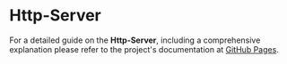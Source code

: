# Http-Server
For a detailed guide on the **Http-Server**, including a comprehensive explanation please refer to the project's documentation at [GitHub Pages](https://sne-m23-sn.github.io/Vulnerable-Nodes-Lab/#2-Http-Server).
